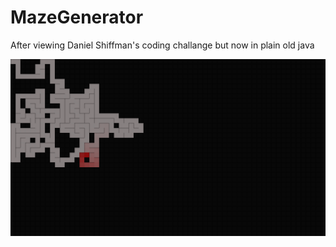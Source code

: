 # MazeGenerator

After viewing Daniel Shiffman's coding challange but now in plain old java

![Screenshot](/docu/img/screenshot.png "Screenshot")
